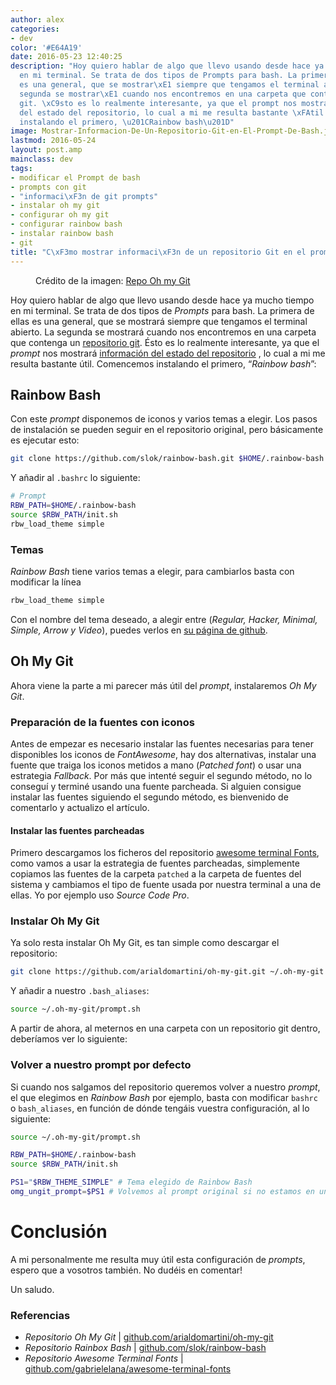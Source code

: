 ```yaml
---
author: alex
categories:
- dev
color: '#E64A19'
date: 2016-05-23 12:40:25
description: "Hoy quiero hablar de algo que llevo usando desde hace ya mucho tiempo
  en mi terminal. Se trata de dos tipos de Prompts para bash. La primera de ellas
  es una general, que se mostrar\xE1 siempre que tengamos el terminal abierto. La
  segunda se mostrar\xE1 cuando nos encontremos en una carpeta que contenga un repositorio
  git. \xC9sto es lo realmente interesante, ya que el prompt nos mostrar\xE1 informaci\xF3n
  del estado del repositorio, lo cual a mi me resulta bastante \xFAtil. Comencemos
  instalando el primero, \u201CRainbow bash\u201D"
image: Mostrar-Informacion-De-Un-Repositorio-Git-en-El-Prompt-De-Bash.jpg
lastmod: 2016-05-24
layout: post.amp
mainclass: dev
tags:
- modificar el Prompt de bash
- prompts con git
- "informaci\xF3n de git prompts"
- instalar oh my git
- configurar oh my git
- configurar rainbow bash
- instalar rainbow bash
- git
title: "C\xF3mo mostrar informaci\xF3n de un repositorio Git en el prompt de tu terminal"
---
```


<figure>
<a href="/img/Mostrar-Informacion-De-Un-Repositorio-Git-en-El-Prompt-De-Bash.jpg"><amp-img on="tap:lightbox1" role="button" tabindex="0" layout="responsive" src="/img/Mostrar-Informacion-De-Un-Repositorio-Git-en-El-Prompt-De-Bash.jpg" title="{{ page.title }}" alt="{{ page.title }}" width="823px" height="518px" /></a>
<span class="image-credit">Crédito de la imagen: <a href="https://github.com/arialdomartini/oh-my-git" target="_blank" title="Repo Oh my Git">Repo Oh my Git</a></span>
</figure>



Hoy quiero hablar de algo que llevo usando desde hace ya mucho tiempo en mi terminal. Se trata de dos tipos de _Prompts_ para bash. La primera de ellas es una general, que se mostrará siempre que tengamos el terminal abierto. La segunda se mostrará cuando nos encontremos en una carpeta que contenga un [repositorio git](/git "Tutoriales sobre Git"). Ésto es lo realmente interesante, ya que el _prompt_ nos mostrará [información del estado del repositorio](https://elbauldelprogramador.com/mini-tutorial-y-chuleta-de-comandos-git/ "Chuleta de comandos Git")  , lo cual a mi me resulta bastante útil. Comencemos instalando el primero, “_Rainbow bash_”:

<!--more-->

## Rainbow Bash

Con este _prompt_ disponemos de iconos y varios temas a elegir. Los pasos de instalación se pueden seguir en el repositorio original, pero básicamente es ejecutar esto:

```bash
git clone https://github.com/slok/rainbow-bash.git $HOME/.rainbow-bash
```

Y añadir al `.bashrc` lo siguiente:

```bash
# Prompt
RBW_PATH=$HOME/.rainbow-bash
source $RBW_PATH/init.sh
rbw_load_theme simple
```

### Temas

_Rainbow Bash_ tiene varios temas a elegir, para cambiarlos basta con modificar la línea

```bash
rbw_load_theme simple
```

Con el nombre del tema deseado, a alegir entre (_Regular, Hacker, Minimal, Simple, Arrow y Video_), puedes verlos en [su página de github](https://github.com/slok/rainbow-bash/tree/master/themes).

## Oh My Git

Ahora viene la parte a mi parecer más útil del _prompt_, instalaremos _Oh My Git_.

### Preparación de la fuentes con iconos

Antes de empezar es necesario instalar las fuentes necesarias para tener disponibles los iconos de _FontAwesome_, hay dos alternativas, instalar una fuente que traiga los iconos metidos a mano (_Patched font_) o usar una estrategia _Fallback_. Por más que intenté seguir el segundo método, no lo conseguí y terminé usando una fuente parcheada. Si alguien consigue instalar las fuentes siguiendo el segundo método, es bienvenido de comentarlo y actualizo el artículo.

#### Instalar las fuentes parcheadas

Primero descargamos los ficheros del repositorio [awesome terminal Fonts](https://github.com/gabrielelana/awesome-terminal-fonts), como vamos a usar la estrategia de fuentes parcheadas, simplemente copiamos las fuentes de la carpeta `patched` a la carpeta de fuentes del sistema y cambiamos el tipo de fuente usada por nuestra terminal a una de ellas. Yo por ejemplo uso _Source Code Pro_.

### Instalar Oh My Git

Ya solo resta instalar Oh My Git, es tan simple como descargar el repositorio:

```bash
git clone https://github.com/arialdomartini/oh-my-git.git ~/.oh-my-git
```

Y añadir a nuestro `.bash_aliases`:

```bash
source ~/.oh-my-git/prompt.sh
```

A partir de ahora, al meternos en una carpeta con un repositorio git dentro, deberíamos ver lo siguiente:

<figure>
<a href="/img/ohmygitprompt.png"><amp-img on="tap:lightbox1" role="button" tabindex="0" layout="responsive" src="/img/ohmygitprompt.png" title="{{ page.title }}" alt="{{ page.title }}" width="527px" height="39px" /></a>
</figure>

### Volver a nuestro prompt por defecto

Si cuando nos salgamos del repositorio queremos volver a nuestro _prompt_, el que elegimos en _Rainbow Bash_ por ejemplo, basta con modificar `bashrc` o `bash_aliases`, en función de dónde tengáis vuestra configuración, al lo siguiente:

```bash
source ~/.oh-my-git/prompt.sh

RBW_PATH=$HOME/.rainbow-bash
source $RBW_PATH/init.sh

PS1="$RBW_THEME_SIMPLE" # Tema elegido de Rainbow Bash
omg_ungit_prompt=$PS1 # Volvemos al prompt original si no estamos en un repo
```

# Conclusión

A mi personalmente me resulta muy útil esta configuración de _prompts_, espero que a vosotros también. No dudéis en comentar!

Un saludo.

### Referencias

- _Repositorio Oh My Git_ \| [github.com/arialdomartini/oh-my-git](https://github.com/arialdomartini/oh-my-git "Repo Oh my Git")
- _Repositorio Rainbox Bash_ \| [github.com/slok/rainbow-bash](https://github.com/slok/rainbow-bash "Repositorio Rainbox Bash")
- _Repositorio Awesome Terminal Fonts_ \| [github.com/gabrielelana/awesome-terminal-fonts](https://github.com/gabrielelana/awesome-terminal-fonts "Repositorio Awesome Terminal Fonts")